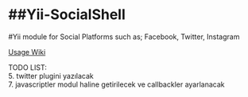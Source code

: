 ##Yii-SocialShell
===============
#Yii module for Social Platforms such as; Facebook, Twitter, Instagram<br>

[Usage Wiki](https://github.com/kaerer/Yii-SocialShell/wiki/installing-Yii-SocialShell-Module)<br>

TODO LIST:<br>
5.  twitter plugini yazılacak<br>
7.  javascriptler modul haline getirilecek ve callbackler ayarlanacak<br>